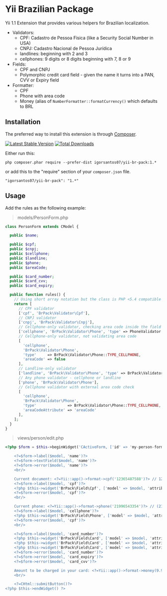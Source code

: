 Yii Brazilian Package
=====================

Yii 1.1 Extension that provides various helpers for Brazilian localization.

* Validators:
    - CPF: Cadastro de Pessoa Física (like a Security Social Number in USA) 
    - CNPJ: Cadastro Nacional de Pessoa Jurídica
    - landlines: beginning with 2 and 3
    - cellphones: 9 digits or 8 digits beginning with 7, 8 or 9
* Fields:
    - CPF and CNPJ
    - Polymorphic credit card field - given the name it turns into a PAN, CVV or Expiry field
* Formatter:
	- CPF
	- Phone with area code
	- Money (alias of `NumberFormatter::formatCurrency()` which defaults to BRL

Installation
------------

The preferred way to install this extension is through [Composer](http://getcomposer.org/download/).

[![Latest Stable Version](https://poser.pugx.org/igorsantos07/yii-br-pack/v/stable.svg)](https://packagist.org/packages/igorsantos07/yii-br-pack)
[![Total Downloads](https://poser.pugx.org/igorsantos07/yii-br-pack/downloads.svg)](https://packagist.org/packages/igorsantos07/yii-br-pack)

Either run this:

```
php composer.phar require --prefer-dist igorsantos07/yii-br-pack:1.*
```

or add this to the "require" section of your `composer.json` file.

```
"igorsantos07/yii-br-pack": "1.*"
```

Usage
-----

Add the rules as the following example:

> models/PersonForm.php

```php
class PersonForm extends CModel {

  public $name;

  public $cpf;
  public $cnpj;
  public $cellphone;
  public $landline;
  public $phone;
  public $areaCode;

  public $card_number;
  public $card_cvv;
  public $card_expiry;

  public function rules() {
    // Using short array notation but the class is PHP <5.4 compatible ;)
    return [
      // CPF validator
      ['cpf', 'BrPack\Validator\Cpf'],
      // CNPJ validator
      ['cnpj', 'BrPack\Validator\Cnpj'],
      // Cellphone-only validator, checking area code inside the field
      ['cellphone', 'BrPack\Validator\Phone', 'type' => PhoneValidator::TYPE_CELLPHONE],
      // Cellphone-only validator, not validating area code
      [
        'cellphone',
        'BrPack\Validator\Phone',
        'type'     => BrPack\Validator\Phone::TYPE_CELLPHONE,
        'areaCode' => false
      ],
      // Landline-only validator
      ['landline', 'BrPack\Validator\Phone', 'type' => BrPack\Validator\Phone::TYPE_LANDLINE],
      // Any phone validator - cellphone or landline
      ['phone', 'BrPack\Validator\Phone'],
      // Cellphone validator with external area code check
      [
        'cellphone',
        'BrPack\Validator\Phone',
        'type'              => BrPack\Validator\Phone::TYPE_CELLPHONE,
        'areaCodeAttribute' => 'areaCode'
      ],
    ];
  }
}
```

> views/person/edit.php

```php
<?php $form = $this->beginWidget('CActiveForm, ['id' => 'my-person-form']) ?>

    <?=$form->label($model, 'name')?>
    <?=$form->textField($model, 'name')?>
    <?=$form->error($model, 'name')?>
    <br/>

	Current document: <?=Yii::app()->format->cpf('12365487588')?> // 123.654.875-88
    <?=$form->label($model, 'cpf')?>
    <?php $this->widget('BrPack\Field\Cpf', ['model' => $model, 'attribute' => 'cpf']) ?>
    <?=$form->error($model, 'cpf')?>
    <br/>

	Current phone: <?=Yii::app()->format->phone('21996543354')?> // (21) 99654-3354
    <?=$form->label($model, 'cellphone')?>
    <?php $this->widget('BrPack\Field\Phone', ['model' => $model, 'attribute' => 'cellphone', 'type' => 'mobile']) ?>
    <?=$form->error($model, 'cpf')?>
    <br/>

    <?=$form->label($model, 'card_number')?>
    <?php $this->widget('BrPack\Field\Card', ['model' => $model, 'attribute' => 'card_number']) ?>
    <?php $this->widget('BrPack\Field\Card', ['model' => $model, 'attribute' => 'card_expiry']) ?>
    <?php $this->widget('BrPack\Field\Card', ['model' => $model, 'attribute' => 'card_cvv']) ?>
    <?=$form->error($model, 'card_number')?>
    <?=$form->error($model, 'card_expiry')?>
    <?=$form->error($model, 'card_cvv')?>

    Amount to be charged in your card: <?=Yii::app()->format->money(9.99)?> // R$9,99
    <br/>

    <?=CHtml::submitButton()?>
<?php $this->endWidget() ?>
```
